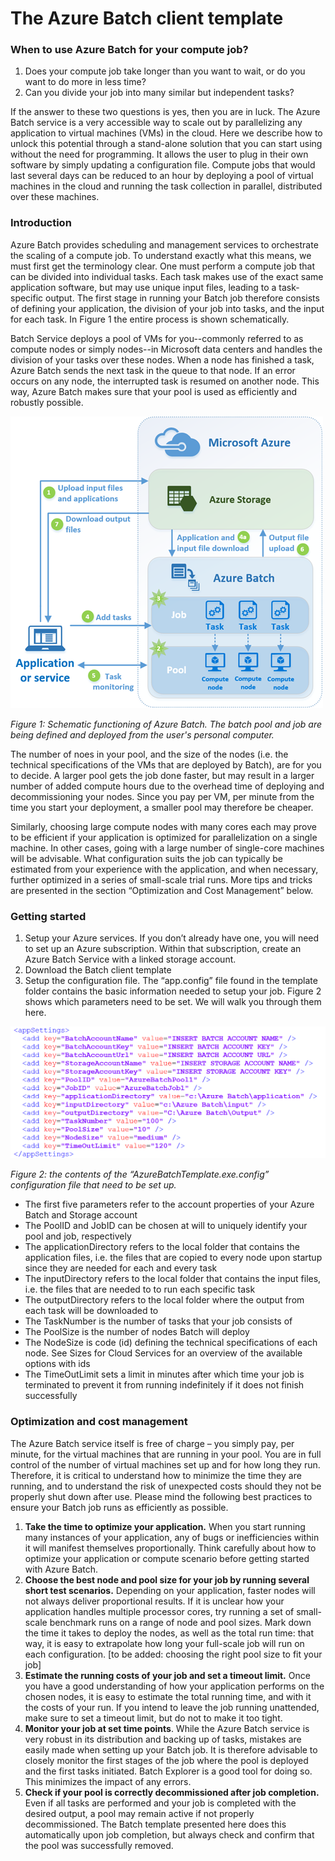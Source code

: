# The Azure Batch client template

### When to use Azure Batch for your compute job?

1. Does your compute job take longer than you want to wait, or do you want to do more in less time?
2. Can you divide your job into many similar but independent tasks?

If the answer to these two questions is yes, then you are in luck.
The Azure Batch service is a very accessible way to scale out by parallelizing any application to virtual machines (VMs) in the cloud. 
Here we describe how to unlock this potential through a stand-alone solution that you can start using without the need for programming. It allows the user to plug in their own software by simply updating a configuration file. Compute jobs that would last several days can be reduced to an hour by deploying a pool of virtual machines in the cloud and running the task collection in parallel, distributed over these machines.

### Introduction

Azure Batch provides scheduling and management services to orchestrate the scaling of a compute job. To understand exactly what this 
means, we must first get the terminology clear. One must perform a compute job that can be divided into individual tasks. Each task 
makes use of the exact same application software, but may use unique input files, leading to a task-specific output. The first stage 
in running your Batch job therefore consists of defining your application, the division of your job into tasks, and the input for 
each task. In Figure 1 the entire process is shown schematically. 

Batch Service deploys a pool of VMs for you--commonly referred to as compute nodes or simply nodes--in Microsoft data centers and 
handles the division of your tasks over these nodes. When a node has finished a task, Azure Batch sends the next task in the queue to 
that node. If an error occurs on any node, the interrupted task is resumed on another node. This way, Azure Batch makes sure that 
your pool is used as efficiently and robustly possible.


![alt text](https://github.com/rubeneric/Batch_Client_Template/blob/master/images/batch_overview.png "Azure Batch schematic")

*Figure 1: Schematic functioning of Azure Batch. The batch pool and job are being defined and deployed from the user's personal computer.*


The number of noes in your pool, and the size of the nodes (i.e. the technical specifications of the VMs that are deployed by Batch), 
are for you to decide. A larger pool gets the job done faster, but may result in a larger number of added compute hours due to the 
overhead time of deploying and decommissioning your nodes. Since you pay per VM, per minute from the time you start your deployment, 
a smaller pool may therefore be cheaper. 

Similarly, choosing large compute nodes with many cores each may prove to be efficient if your application is optimized for 
parallelization on a single machine. In other cases, going with a large number of single-core machines will be advisable. What 
configuration suits the job can typically be estimated from your experience with the application, and when necessary, further optimized 
in a series of small-scale trial runs. More tips and tricks are presented in the section “Optimization and Cost Management” below.

### Getting started

1.	Setup your Azure services.  If you don’t already have one, you will need to set up an Azure subscription. Within that subscription, create an Azure Batch Service with a linked storage account.
2.	Download the Batch client template 
3.	Setup the configuration file. The “app.config” file found in the template folder contains the basic information needed to setup your job. Figure 2 shows which parameters need to be set. We will walk you through them here.


![alt text](https://github.com/rubeneric/Batch_Client_Template/blob/master/images/Config.png "Config file")

*Figure 2: the contents of the “AzureBatchTemplate.exe.config” configuration file that need to be set up.*


*	The first five parameters refer to the account properties of your Azure Batch and Storage account
*	The PoolID and JobID can be chosen at will to uniquely identify your pool and job, respectively
*	The applicationDirectory refers to the local folder that contains the application files, i.e. the files that are copied to every node upon startup since they are needed for each and every task
*	The inputDirectory refers to the local folder that contains the input files, i.e. the files that are needed to to run each specific task
*	The outputDirectory refers to the local folder where the output from each task will be downloaded to
*	The TaskNumber is the number of tasks that your job consists of
*	The PoolSize is the number of nodes Batch will deploy
*	The NodeSize is code (id) defining the technical specifications of each node. See Sizes for Cloud Services for an overview of the available options with ids
*	The TimeOutLimit sets a limit in minutes after which time your job is terminated to prevent it from running indefinitely if it does not finish successfully

### Optimization and cost management

The Azure Batch service itself is free of charge – you simply pay, per minute, for the virtual machines that are running in your pool. You are in full control of the number of virtual machines set up and for how long they run.  Therefore, it is critical to understand how to minimize the time they are running, and to understand the risk of unexpected costs should they not be properly shut down after use. Please mind the following best practices to ensure your Batch job runs as efficiently as possible.
1.	__Take the time to optimize your application.__
When you start running many instances of your application, any of bugs or inefficiencies within it will manifest themselves proportionally. Think carefully about how to optimize your application or compute scenario before getting started with Azure Batch.
2.	__Choose the best node and pool size for your job by running several short test scenarios.__
Depending on your application, faster nodes will not always deliver proportional results. If it is unclear how your application handles multiple processor cores, try running a set of small-scale benchmark runs on a range of node and pool sizes. Mark down the time it takes to deploy the nodes, as well as the total run time: that way, it is easy to extrapolate how long your full-scale job will run on each configuration.
[to be added: choosing the right pool size to fit your job]
3.	__Estimate the running costs of your job and set a timeout limit.__
Once you have a good understanding of how your application performs on the chosen nodes, it is easy to estimate the total running time, and with it the costs of your run. If you intend to leave the job running unattended, make sure to set a timeout limit, but do not to make it too tight.
4.	__Monitor your job at set time points__.
While the Azure Batch service is very robust in its distribution and backing up of tasks, mistakes are easily made when setting up your Batch job. It is therefore advisable to closely monitor the first stages of the job where the pool is deployed and the first tasks initiated. Batch Explorer is a good tool for doing so. This minimizes the impact of any errors.
5.	__Check if your pool is correctly decommissioned after job completion.__
Even if all tasks are performed and your job is completed with the desired output, a pool may remain active if not properly decommissioned. The Batch template presented here does this automatically upon job completion, but always check and confirm that the pool was successfully removed.




